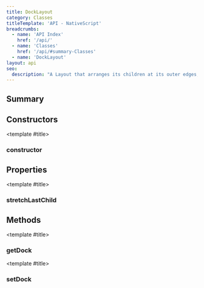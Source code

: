 ```yaml
---
title: DockLayout
category: Classes
titleTemplate: 'API - NativeScript'
breadcrumbs: 
  - name: 'API Index'
    href: '/api/'
  - name: 'Classes'
    href: '/api/#summary-Classes'
  - name: 'DockLayout'
layout: api
seo:
  description: "A Layout that arranges its children at its outer edges, and allows its last child to take up the remaining space."
---
```


<!-- This page is auto generated, do not edit manually. -->
<!-- Run "yarn generate:api-docs" to regenerate -->

<script setup lang="ts">
  import { provide } from "vue";
  import API_DATA from "./DockLayout.data.json";
  
  provide('API_DATA', API_DATA);
</script>

<APIRefHierarchy v-once />

<APIRefComment commentBase64="eyJibG9ja1RhZ3MiOltdLCJtb2RpZmllclRhZ3MiOnt9LCJzdW1tYXJ5IjpbeyJraW5kIjoidGV4dCIsInRleHQiOiJBIExheW91dCB0aGF0IGFycmFuZ2VzIGl0cyBjaGlsZHJlbiBhdCBpdHMgb3V0ZXIgZWRnZXMsIGFuZCBhbGxvd3MgaXRzIGxhc3QgY2hpbGQgdG8gdGFrZSB1cCB0aGUgcmVtYWluaW5nIHNwYWNlLiJ9XX0=" v-once />

## <Heading ignore>Summary</Heading>

<APIRefSummary v-once />

## Constructors

<div class="">

<APIRef for="35208" v-once>

<template #title>

### constructor

</template>

</APIRef>

</div>

## Properties

<div class="">

<APIRef for="35210" v-once>

<template #title>

### stretchLastChild

</template>

</APIRef>

</div>

## Methods

<div class="isStatic">

<APIRef for="35122" v-once>

<template #title>

### getDock

</template>

</APIRef>

</div>

<div class="isStatic">

<APIRef for="35125" v-once>

<template #title>

### setDock

</template>

</APIRef>

</div>
